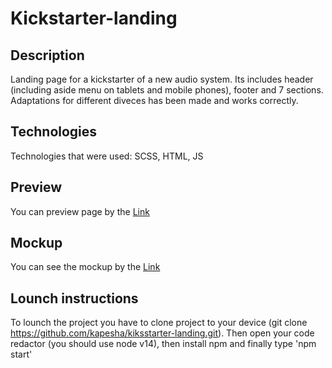 # Kickstarter-landing

## Description
Landing page for a kickstarter of a new audio system. Its includes header (including aside menu on tablets and mobile phones), footer and 7 sections. Adaptations for different diveces has been made and works correctly.

## Technologies

Technologies that were used: SCSS, HTML, JS

## Preview

You can preview page by the [Link](https://kapesha.github.io/kiksstarter-landing/)

## Mockup

You can see the mockup by the [Link](https://www.figma.com/design/Ujp7bCFuvuJlkn8TSbQPSZ/Kickstarter_FE-students?node-id=19655-32&node-type=canvas&t=gryJ1i3rN47B4bnE-0)

## Lounch instructions

To lounch the project you have to clone project to your device (git clone https://github.com/kapesha/kiksstarter-landing.git). Then open your code redactor (you should use node v14), then install npm and finally type 'npm start'
